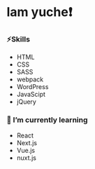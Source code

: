 # Iam yuche❗

<!--
**YunosukeYoshino/YunosukeYoshino** is a ✨ _special_ ✨ repository because its `README.md` (this file) appears on your GitHub profile.

Here are some ideas to get you started:

- 🔭 I’m currently working on ...
- 🌱 I’m currently learning ...
- 👯 I’m looking to collaborate on ...
- 🤔 I’m looking for help with ...
- 💬 Ask me about ...
- 📫 How to reach me: ...
- 😄 Pronouns: ...
- ⚡ Fun fact: ...
-->


<!-- BLOG-POST-LIST:START -->
<!-- BLOG-POST-LIST:END -->

### ⚡Skills
- HTML
- CSS
- SASS
- webpack
- WordPress
- JavaScipt
- jQuery

### 🌱 I’m currently learning
- React
- Next.js
- Vue.js
- nuxt.js
